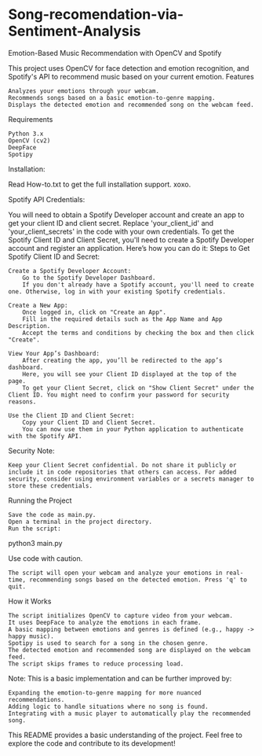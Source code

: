 # Song-recomendation-via-Sentiment-Analysis

Emotion-Based Music Recommendation with OpenCV and Spotify

This project uses OpenCV for face detection and emotion recognition, and Spotify's API to recommend music based on your current emotion.
Features

    Analyzes your emotions through your webcam.
    Recommends songs based on a basic emotion-to-genre mapping.
    Displays the detected emotion and recommended song on the webcam feed.

Requirements

    Python 3.x
    OpenCV (cv2)
    DeepFace
    Spotipy

Installation:

Read How-to.txt to get the full installation support. xoxo.

Spotify API Credentials:

You will need to obtain a Spotify Developer account and create an app to get your client ID and client secret. Replace 'your_client_id' and 'your_client_secrets' in the code with your own credentials.
To get the Spotify Client ID and Client Secret, you'll need to create a Spotify Developer account and register an application. Here’s how you can do it:
Steps to Get Spotify Client ID and Secret:

    Create a Spotify Developer Account:
        Go to the Spotify Developer Dashboard.
        If you don't already have a Spotify account, you'll need to create one. Otherwise, log in with your existing Spotify credentials.

    Create a New App:
        Once logged in, click on "Create an App".
        Fill in the required details such as the App Name and App Description.
        Accept the terms and conditions by checking the box and then click "Create".

    View Your App’s Dashboard:
        After creating the app, you’ll be redirected to the app’s dashboard.
        Here, you will see your Client ID displayed at the top of the page.
        To get your Client Secret, click on "Show Client Secret" under the Client ID. You might need to confirm your password for security reasons.

    Use the Client ID and Client Secret:
        Copy your Client ID and Client Secret.
        You can now use them in your Python application to authenticate with the Spotify API.

Security Note:

    Keep your Client Secret confidential. Do not share it publicly or include it in code repositories that others can access. For added security, consider using environment variables or a secrets manager to store these credentials.


Running the Project

    Save the code as main.py.
    Open a terminal in the project directory.
    Run the script:


python3 main.py

Use code with caution.

    The script will open your webcam and analyze your emotions in real-time, recommending songs based on the detected emotion. Press 'q' to quit.

How it Works

    The script initializes OpenCV to capture video from your webcam.
    It uses DeepFace to analyze the emotions in each frame.
    A basic mapping between emotions and genres is defined (e.g., happy -> happy music).
    Spotipy is used to search for a song in the chosen genre.
    The detected emotion and recommended song are displayed on the webcam feed.
    The script skips frames to reduce processing load.

Note: This is a basic implementation and can be further improved by:

    Expanding the emotion-to-genre mapping for more nuanced recommendations.
    Adding logic to handle situations where no song is found.
    Integrating with a music player to automatically play the recommended song.

This README provides a basic understanding of the project. Feel free to explore the code and contribute to its development!
